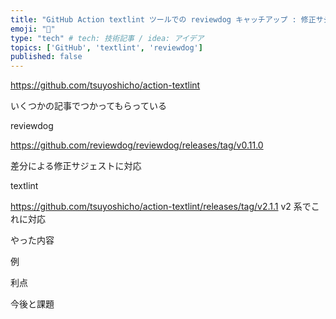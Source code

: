 ```yaml
---
title: "GitHub Action textlint ツールでの reviewdog キャッチアップ : 修正サジェスト"
emoji: "🐶"
type: "tech" # tech: 技術記事 / idea: アイデア
topics: ['GitHub', 'textlint', 'reviewdog']
published: false
---
```



https://github.com/tsuyoshicho/action-textlint


いくつかの記事でつかってもらっている

reviewdog

https://github.com/reviewdog/reviewdog/releases/tag/v0.11.0

差分による修正サジェストに対応


textlint

https://github.com/tsuyoshicho/action-textlint/releases/tag/v2.1.1
v2 系でこれに対応


やった内容

例


利点



今後と課題


